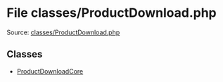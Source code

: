 File classes/ProductDownload.php
=========

Source: [classes/ProductDownload.php](https://github.com/PrestaShop/PrestaShop/blob/1.6.0.14/classes/ProductDownload.php)


Classes
-------

* [ProductDownloadCore](class.ProductDownloadCore.md)

